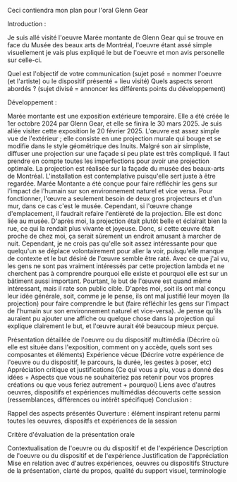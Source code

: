 Ceci contiendra mon plan pour l'oral Glenn Gear

Introduction :

Je suis allé visité l'oeuvre Marée montante de Glenn Gear qui se trouve en face du Musée des beaux arts de Montréal, l'oeuvre étant assé simple visuellement je vais plus expliqué le but de l'oeuvre et mon avis personelle sur celle-ci.

 Quel est l'objectif de votre communication (sujet posé = nommer l'oeuvre (et l'artiste) ou le dispositif présenté + lieu visité)
 Quels aspects seront abordés ? (sujet divisé = annoncer les différents points du développement)
 
Développement :

Marée montante est une exposition extérieure temporaire. Elle a été créée le 1er octobre 2024 par Glenn Gear, et elle se finira le 30 mars 2025. Je suis allée visiter cette exposition le 20 février 2025. L'œuvre est assez simple vue de l'extérieur ; elle consiste en une projection murale qui bouge et se modifie dans le style géométrique des Inuits. Malgré son air simpliste, diffuser une projection sur une façade si peu plate est très compliqué. Il faut prendre en compte toutes les imperfections pour avoir une projection optimale. La projection est réalisée sur la façade du musée des beaux-arts de Montréal. L'installation est contemplative puisqu'elle sert juste à être regardée. Marée Montante a été conçue pour faire réfléchir les gens sur l'impact de l'humain sur son environnement naturel et vice versa. Pour fonctionner, l'œuvre a seulement besoin de deux gros projecteurs et d'un mur, dans ce cas c'est le musée. Cependant, si l'œuvre change d'emplacement, il faudrait refaire l'entièreté de la projection. Elle est donc liée au musée. D'après moi, la projection était plutôt belle et éclairait bien la rue, ce qui la rendait plus vivante et joyeuse. Donc, si cette œuvre était proche de chez moi, ça serait sûrement un endroit amusant à marcher de nuit. Cependant, je ne crois pas qu'elle soit assez intéressante pour que quelqu'un se déplace volontairement pour aller la voir, puisqu'elle manque de contexte et le but désiré de l'œuvre semble être raté. Avec ce que j'ai vu, les gens ne sont pas vraiment intéressés par cette projection lambda et ne cherchent pas à comprendre pourquoi elle existe et pourquoi elle est sur un bâtiment aussi important. Pourtant, le but de l'œuvre est quand même intéressant, mais il rate son public cible. D'après moi, soit ils ont mal conçu leur idée générale, soit, comme je le pense, ils ont mal justifié leur moyen (la projection) pour faire comprendre le but (faire réfléchir les gens sur l'impact de l'humain sur son environnement naturel et vice-versa). Je pense qu'ils auraient pu ajouter une affiche ou quelque chose dans la projection qui explique clairement le but, et l'œuvre aurait été beaucoup mieux perçue.


 Présentation détaillée de l'oeuvre ou du dispositif multimédia (Décrire où elle est située dans l'exposition, comment on y accède, quels sont ses composantes et éléments)
 Expérience vécue (Décrire votre expérience de l'oeuvre ou du dispositif, le parcours, la durée, les gestes à poser, etc)
 Appréciation critique et justifications (Ce qui vous a plu, vous a donné des idées + Aspects que vous ne souhaiteriez pas retenir pour vos propres créations ou que vous feriez autrement + pourquoi)
 Liens avec d'autres oeuvres, dispositifs et expériences multimédias découverts cette session (ressemblances, différences ou intérêt spécifique)
Conclusion :

 Rappel des aspects présentés
 Ouverture : élément inspirant retenu parmi toutes les oeuvres, dispositfs et expériences de la session


 Critère d'évaluation de la présentation orale

Contextualisation de l'oeuvre ou du dispositif et de l'expérience
Description de l'oeuvre ou du dispositif et de l'expérience
Justification de l'appréciation
Mise en relation avec d'autres expériences, oeuvres ou dispositifs
Structure de la présentation, clarté du propos, qualité du support visuel, terminologie
